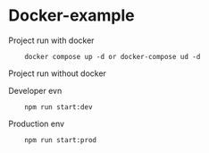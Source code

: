 # Docker-example

Project run with docker
```
    docker compose up -d or docker-compose ud -d
```

Project run without docker

Developer evn

```
    npm run start:dev
```

Production env

```
    npm run start:prod
```